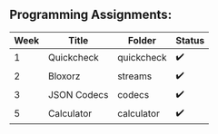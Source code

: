 ## Programming Assignments:

| Week | Title | Folder | Status
| --- | --- | --- | --- |
| 1 | Quickcheck | quickcheck | :heavy_check_mark: |
| 2 | Bloxorz | streams | :heavy_check_mark: |
| 3 | JSON Codecs | codecs | :heavy_check_mark: |
| 5 | Calculator | calculator | :heavy_check_mark: |

